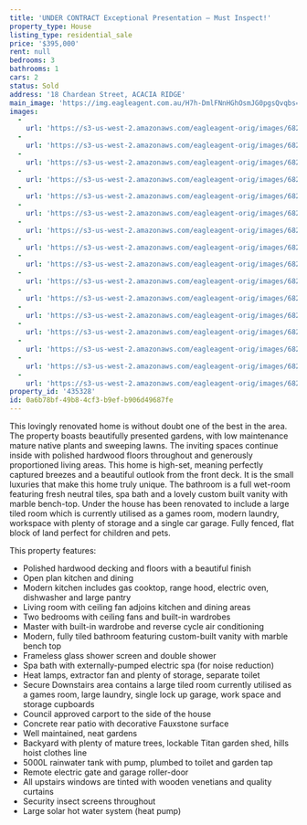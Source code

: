 ```yaml
---
title: 'UNDER CONTRACT Exceptional Presentation – Must Inspect!'
property_type: House
listing_type: residential_sale
price: '$395,000'
rent: null
bedrooms: 3
bathrooms: 1
cars: 2
status: Sold
address: '18 Chardean Street, ACACIA RIDGE'
main_image: 'https://img.eagleagent.com.au/H7h-DmlFNnHGhOsmJG0pgsQvqbs=/1280x854/smart/https://s3-us-west-2.amazonaws.com/eagleagent-orig/images/6823266/119276183-image-M.jpg'
images:
  -
    url: 'https://s3-us-west-2.amazonaws.com/eagleagent-orig/images/6823281/119276183-image-P.jpg'
  -
    url: 'https://s3-us-west-2.amazonaws.com/eagleagent-orig/images/6823280/119276183-image-O.jpg'
  -
    url: 'https://s3-us-west-2.amazonaws.com/eagleagent-orig/images/6823279/119276183-image-N.jpg'
  -
    url: 'https://s3-us-west-2.amazonaws.com/eagleagent-orig/images/6823278/119276183-image-L.jpg'
  -
    url: 'https://s3-us-west-2.amazonaws.com/eagleagent-orig/images/6823277/119276183-image-K.jpg'
  -
    url: 'https://s3-us-west-2.amazonaws.com/eagleagent-orig/images/6823276/119276183-image-J.jpg'
  -
    url: 'https://s3-us-west-2.amazonaws.com/eagleagent-orig/images/6823275/119276183-image-I.jpg'
  -
    url: 'https://s3-us-west-2.amazonaws.com/eagleagent-orig/images/6823274/119276183-image-H.jpg'
  -
    url: 'https://s3-us-west-2.amazonaws.com/eagleagent-orig/images/6823273/119276183-image-G.jpg'
  -
    url: 'https://s3-us-west-2.amazonaws.com/eagleagent-orig/images/6823272/119276183-image-F.jpg'
  -
    url: 'https://s3-us-west-2.amazonaws.com/eagleagent-orig/images/6823271/119276183-image-E.jpg'
  -
    url: 'https://s3-us-west-2.amazonaws.com/eagleagent-orig/images/6823270/119276183-image-D.jpg'
  -
    url: 'https://s3-us-west-2.amazonaws.com/eagleagent-orig/images/6823269/119276183-image-C.jpg'
  -
    url: 'https://s3-us-west-2.amazonaws.com/eagleagent-orig/images/6823268/119276183-image-B.jpg'
  -
    url: 'https://s3-us-west-2.amazonaws.com/eagleagent-orig/images/6823267/119276183-image-A.jpg'
  -
    url: 'https://s3-us-west-2.amazonaws.com/eagleagent-orig/images/6823266/119276183-image-M.jpg'
property_id: '435328'
id: 0a6b78bf-49b8-4cf3-b9ef-b906d49687fe
---
```

This lovingly renovated home is without doubt one of the best in the area. The property boasts beautifully presented gardens, with low maintenance mature native plants and sweeping lawns. The inviting spaces continue inside with polished hardwood floors throughout and generously proportioned living areas. This home is high-set, meaning perfectly captured breezes and a beautiful outlook from the front deck. It is the small luxuries that make this home truly unique. The bathroom is a full wet-room featuring fresh neutral tiles, spa bath and a lovely custom built vanity with marble bench-top. Under the house has been renovated to include a large tiled room which is currently utilised as a games room, modern laundry, workspace with plenty of storage and a single car garage. Fully fenced, flat block of land perfect for children and pets.

This property features:
*  Polished hardwood decking and floors with a beautiful finish
*  Open plan kitchen and dining
*  Modern kitchen includes gas cooktop, range hood, electric oven, dishwasher and large pantry
*  Living room with ceiling fan adjoins kitchen and dining areas
*  Two bedrooms with ceiling fans and built-in wardrobes
*  Master with built-in wardrobe and reverse cycle air conditioning
*  Modern, fully tiled bathroom featuring custom-built vanity with marble bench top
*  Frameless glass shower screen and double shower
*  Spa bath with externally-pumped electric spa (for noise reduction)
*  Heat lamps, extractor fan and plenty of storage, separate toilet
*  Secure Downstairs area contains a large tiled room currently utilised as a games room, large laundry, single lock up garage, work space and storage cupboards
*  Council approved carport to the side of the house
*  Concrete rear patio with decorative Fauxstone surface
*  Well maintained, neat gardens
*  Backyard with plenty of mature trees, lockable Titan garden shed, hills hoist clothes line
*  5000L rainwater tank with pump, plumbed to toilet and garden tap
*  Remote electric gate and garage roller-door
*  All upstairs windows are tinted with wooden venetians and quality curtains
*  Security insect screens throughout
*  Large solar hot water system (heat pump)